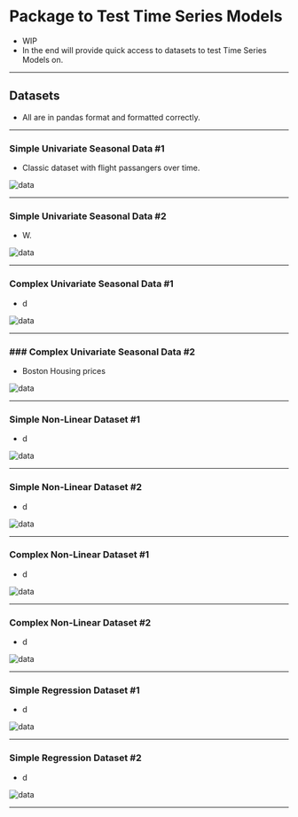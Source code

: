# Package to Test Time Series Models

* WIP 
* In the end will provide quick access to datasets to test Time Series Models on. 

______

## Datasets
* All are in pandas format and formatted correctly.
______

### Simple Univariate Seasonal Data #1

* Classic dataset with flight passangers over time.

![data](https://www.solver.com/sites/default/files/Timese1.jpg)

______

### Simple Univariate Seasonal Data #2

* W.

![data]()

______


### Complex Univariate Seasonal Data #1

* d 

![data]()

______

### ### Complex Univariate Seasonal Data #2 

* Boston Housing prices

![data]()

______


### Simple Non-Linear Dataset #1

* d 

![data]()

______


### Simple Non-Linear Dataset #2 

* d 

![data]()

______

### Complex Non-Linear Dataset #1

* d 

![data]()

______


### Complex Non-Linear Dataset #2 

* d 

![data]()

______


### Simple Regression Dataset #1

* d 

![data]()

______


### Simple Regression Dataset #2

* d 

![data]()

______

